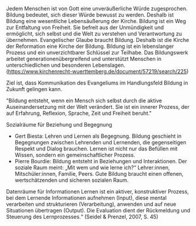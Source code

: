 Jedem Menschen ist von Gott eine unveräußerliche Würde zugesprochen. Bildung bedeutet, sich dieser Würde bewusst zu werden. Deshalb ist Bildung eine wesentliche Lebensäußerung der Kirche. Bildung ist ein Weg zur Entfaltung von Freiheit. Sie befreit aus der Unmündigkeit und ermöglicht, sich selbst und die Welt zu verstehen und Verantwortung zu übernehmen. Evangelischer Glaube braucht Bildung. Deshalb ist die Kirche der Reformation eine Kirche der Bildung.
Bildung ist ein lebenslanger Prozess und ein unverzichtbarer Schlüssel zur Teilhabe. Das Bildungswerk arbeitet generationenübergreifend und unterstützt Menschen in unterschiedlichen und besonderen Lebenslagen.
(https://www.kirchenrecht-wuerttemberg.de/document/57219/search/225)

Ziel ist, dass Kommunikation des Evangeliums im Handlungsfeld Bildung in Zukunft gelingen kann.

"Bildung entsteht, wenn ein Mensch sich selbst durch die aktive Auseinandersetzung mit der Welt verändert.
Sie ist ein innerer Prozess, der auf Erfahrung, Reflexion, Sprache, Zeit und Freiheit beruht."

Sozialräume für Beziehung und Begegnung 
* Gert Biesta: Lehren und Lernen als Begegnung. Bildung geschieht in Begegnungen zwischen Lehrenden und Lernenden, die gegenseitigen Respekt und Dialog brauchen. Lernen ist nicht nur das Befüllen mit Wissen, sondern ein gemeinschaftlicher Prozess.
* Pierre Bourdie: Bildung entsteht in Beziehungen und Interaktionen. Der soziale Raum meint: „Mit wem und wie lerne ich?“  Lehrer:innen, Mitschüler:innen, Familie, Peers. 
Gute Bildung braucht einen offenen, wertschätzenden und sicheren sozialen Raum.

Datenräume für Informationen 
Lernen ist ein aktiver, konstruktiver Prozess, bei dem Lernende Informationen aufnehmen (Input), diese mental verarbeiten und strukturieren (Verarbeitung), anwenden und auf neue Situationen übertragen (Output). Die Evaluation dient der Rückmeldung und Steuerung des Lernprozesses.“
(Seidel & Prenzel, 2007, S. 45)

